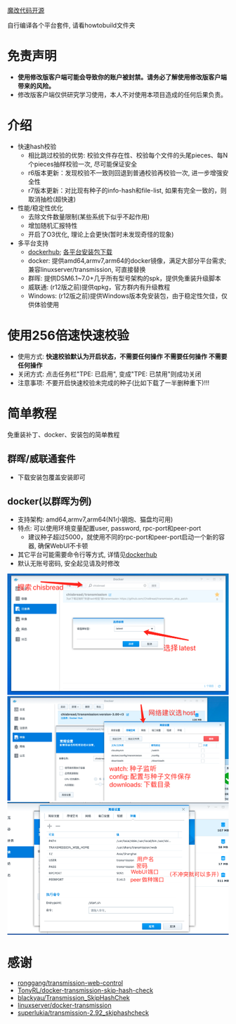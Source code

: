 [魔改代码开源](https://github.com/ChisBread/transmission_pt_edition)

自行编译各个平台套件, 请看howtobuild文件夹

# 免责声明

- **使用修改版客户端可能会导致你的账户被封禁。请务必了解使用修改版客户端带来的风险。**
- 修改版客户端仅供研究学习使用，本人不对使用本项目造成的任何后果负责。

# 介绍

- 快速hash校验
  - 相比跳过校验的优势: 校验文件存在性、校验每个文件的头尾pieces、每N个pieces抽样校验一次, 尽可能保证安全
  - r6版本更新：发现校验不一致则回退到普通校验再校验一次, 进一步增强安全性
  - r7版本更新：对比现有种子的info-hash和file-list, 如果有完全一致的，则取消抽检(超快速)
- 性能/稳定性优化
  - 去除文件数量限制(某些系统下似乎不起作用)
  - 增加随机汇报特性
  - 开启了O3优化, 理论上会更快(暂时未发现奇怪的现象)
- 多平台支持
  - [dockerhub](https://hub.docker.com/r/chisbread/transmission); [各平台安装包下载](https://github.com/ChisBread/transmission_pt_edition/releases) 
  - docker: 提供amd64,armv7,arm64的docker镜像，满足大部分平台需求; 兼容linuxserver/transmission, 可直接替换
  - 群晖: 提供DSM6.1~7.0+几乎所有型号架构的spk，提供免重装升级脚本
  - 威联通: (r12版之前)提供qpkg，官方群内有升级教程
  - Windows: (r12版之前)提供Windows版本免安装包，由于稳定性欠佳，仅供体验使用
# 使用256倍速快速校验
- 使用方式: **快速校验默认为开启状态，不需要任何操作 不需要任何操作 不需要任何操作**
- 关闭方式: 点击任务栏"TPE: 已启用", 变成"TPE: 已禁用"则成功关闭
- 注意事项: 不要开启快速校验未完成的种子(比如下载了一半删种重下)!!!

# 简单教程
免重装补丁、docker、安装包的简单教程
## 群晖/威联通套件
- 下载安装包覆盖安装即可
## docker(以群晖为例)
- 支持架构: amd64,armv7,arm64(N1小钢炮、猫盘均可用)
- 特点: 可以使用环境变量配置user, password, rpc-port和peer-port
  - 建议种子超过5000，就使用不同的rpc-port和peer-port启动一个新的容器, 确保WebUI不卡顿
- 其它平台可能需要命令行等方式, 详情见[dockerhub](https://hub.docker.com/repository/docker/chisbread/transmission)
- 默认无账号密码, 安全起见请及时修改

![image](https://github.com/ChisBread/transmission_skip_patch/raw/master/resource/docker_1.png)
![image](https://github.com/ChisBread/transmission_skip_patch/raw/master/resource/docker_2.png)
![image](https://github.com/ChisBread/transmission_skip_patch/raw/master/resource/docker_3.png)

# 感谢
- [ronggang/transmission-web-control](https://github.com/ronggang/transmission-web-control)
- [TonyRL/docker-transmission-skip-hash-check](https://github.com/TonyRL/docker-transmission-skip-hash-check)
- [blackyau/Transmission_SkipHashChek](https://github.com/blackyau/Transmission_SkipHashChek/)
- [linuxserver/docker-transmission](https://github.com/linuxserver/docker-transmission)
- [superlukia/transmission-2.92_skiphashcheck](https://github.com/superlukia/transmission-2.92_skiphashcheck)
